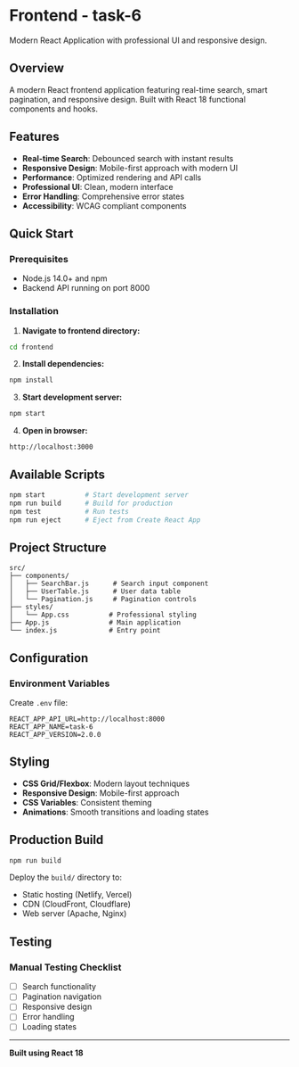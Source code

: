 # Frontend - task-6

Modern React Application with professional UI and responsive design.

## Overview

A modern React frontend application featuring real-time search, smart pagination, and responsive design. Built with React 18 functional components and hooks.

## Features

- **Real-time Search**: Debounced search with instant results
- **Responsive Design**: Mobile-first approach with modern UI
- **Performance**: Optimized rendering and API calls
- **Professional UI**: Clean, modern interface
- **Error Handling**: Comprehensive error states
- **Accessibility**: WCAG compliant components

## Quick Start

### Prerequisites
- Node.js 14.0+ and npm
- Backend API running on port 8000

### Installation

1. **Navigate to frontend directory:**
```bash
cd frontend
```

2. **Install dependencies:**
```bash
npm install
```

3. **Start development server:**
```bash
npm start
```

4. **Open in browser:**
```
http://localhost:3000
```

## Available Scripts

```bash
npm start          # Start development server
npm run build      # Build for production
npm test           # Run tests
npm run eject      # Eject from Create React App
```

## Project Structure

```
src/
├── components/
│   ├── SearchBar.js      # Search input component
│   ├── UserTable.js      # User data table
│   └── Pagination.js     # Pagination controls
├── styles/
│   └── App.css          # Professional styling
├── App.js               # Main application
└── index.js             # Entry point
```

## Configuration

### Environment Variables

Create `.env` file:
```env
REACT_APP_API_URL=http://localhost:8000
REACT_APP_NAME=task-6
REACT_APP_VERSION=2.0.0
```

## Styling

- **CSS Grid/Flexbox**: Modern layout techniques
- **Responsive Design**: Mobile-first approach
- **CSS Variables**: Consistent theming
- **Animations**: Smooth transitions and loading states

## Production Build

```bash
npm run build
```

Deploy the `build/` directory to:
- Static hosting (Netlify, Vercel)
- CDN (CloudFront, Cloudflare)
- Web server (Apache, Nginx)

## Testing

### Manual Testing Checklist
- [ ] Search functionality
- [ ] Pagination navigation
- [ ] Responsive design
- [ ] Error handling
- [ ] Loading states

---

**Built using React 18**